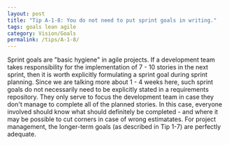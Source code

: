 ```yaml
---
layout: post
title: "Tip A-1-8: You do not need to put sprint goals in writing."
tags: goals lean agile
category: Vision/Goals
permalink: /tips/A-1-8/
---
```

Sprint goals are "basic hygiene" in agile projects. If a development team takes responsibility for the implementation of 7 - 10 stories in the next sprint, then it is worth explicitly formulating a sprint goal during sprint planning. Since we are talking more about 1 - 4 weeks here, such sprint goals do not necessarily need to be explicitly stated in a requirements repository. They only serve to focus the development team in case they don't manage to complete all of the planned stories. In this case, everyone involved should know what should definitely be completed - and where it may be possible to cut corners in case of wrong estimatates. For project management, the longer-term goals (as described in Tip 1-7) are perfectly adequate.
